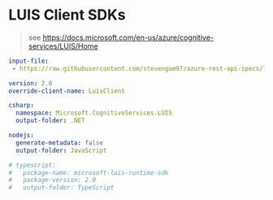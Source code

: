 # LUIS Client SDKs

> see https://docs.microsoft.com/en-us/azure/cognitive-services/LUIS/Home

``` yaml
input-file:
 - https://raw.githubusercontent.com/stevengum97/azure-rest-api-specs/luis/luisSwaggerFiles/specification/cognitiveservices/data-plane/Luis/v2.0/LUIS%20Endpoint%20API.swagger.json

version: 2.0
override-client-name: LuisClient

csharp:
  namespace: Microsoft.CognitiveServices.LUIS
  output-folder: .NET

nodejs:
  generate-metadata: false
  output-folder: JavaScript

# typescript:
#   package-name: microsoft-luis-runtime-sdk
#   package-version: 2.0
#   output-folder: TypeScript
```